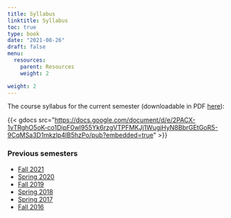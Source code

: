 ```yaml
---
title: Syllabus
linktitle: Syllabus
toc: true
type: book
date: "2021-08-26"
draft: false
menu:
  resources:
    parent: Resources
    weight: 2

weight: 2
---
```

The course syllabus for the current semester (downloadable in PDF [here](https://docs.google.com/document/d/1HyJsg__dSROb3-uT9GJOeYinfFMXVWfRH0-jBedG4gY/edit?usp=sharing)):

{{< gdocs src="https://docs.google.com/document/d/e/2PACX-1vTRghO5oK-co1DipF0wl955Yk6rzgVTPFMKJj1WugjHyN8BbrGEtGoR5-9CqMSa3D1mkzlp4lB5hzPo/pub?embedded=true" >}}

### Previous semesters
- [Fall 2021](https://docs.google.com/document/d/1HyJsg__dSROb3-uT9GJOeYinfFMXVWfRH0-jBedG4gY/edit?usp=sharing)
- [Spring 2020](https://docs.google.com/document/d/1Ei9dAWXOpi2VcQxkmgIUowxvnDQW1VnqX0v15wA4ob8/edit?usp=sharing)
- [Fall 2019](https://docs.google.com/document/d/184qfDzNI3aX_B_942p923CMc1uvrgULrPVGOgGdKeRY/edit?usp=sharing)
- [Spring 2018](https://drive.google.com/open?id=1nU-y2JAcwRfUN5FX-wLhUBpTncVaLBYTxYxlhe2Wq-I)
- [Spring 2017](https://drive.google.com/open?id=142jYs2uAe8RhPSjnogT7NZm9VcYOGi6mCbOyDQnv-EI)
- [Fall 2016](https://docs.google.com/document/d/1HRh9jvHUBwWkuWcWJAZOQMQqMI8PFhut0MMUiUSEsag/edit?usp=sharing)